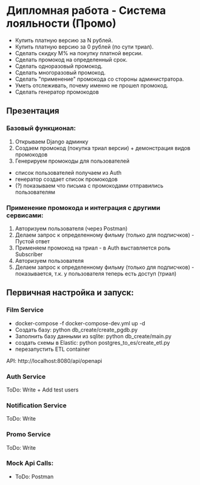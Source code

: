 # Дипломная работа - Система лояльности (Промо)

- Купить платную версию за N рублей.
- Купить платную версию за 0 рублей (по сути триал).
- Сделать скидку M% на покупку платной версии.
- Сделать промокод на определенный срок.
- Сделать одноразовый промокод.
- Сделать многоразовый промокод.
- Сделать "применение" промокода со стороны администратора.
- Уметь отслеживать, почему именно не прошел промокод.
- Сделать генератор промокодов

## Презентация

### Базовый функционал:
1. Открываем Django админку
2. Создаем промокод (покупка триал версии) + демонстрация видов промокодов
3. Генерируем промокоды для пользователей
- список пользователей получаем из Auth
- генератор создает список промокодов
- (?) показываем что письма с промокодами отправились пользователям

### Применение промокода и интеграция с другими сервисами:
1. Авторизуем пользователя (через Postman)
2. Делаем запрос к определенному фильму (только для подписчков) - Пустой ответ
3. Применяем промокод на триал - в Auth выставляется роль Subscriber
4. Авторизуем пользователя
5. Делаем запрос к определенному фильму (только для подписчков) - показывается, т.к. у пользователя теперь есть доступ (триал)    

## Первичная настройка и запуск:

### Film Service
- docker-compose -f docker-compose-dev.yml up -d
- Создать базу: python db_create/create_pgdb.py
- Заполнить базу данными из sqlite: python db_create/main.py
- создать схемы в Elastic: python postgres_to_es/create_etl.py
- перезапустить ETL container

API: http://localhost:8080/api/openapi

### Auth Service

ToDo: Write + Add test users 

### Notification Service 

ToDo: Write

### Promo Service

ToDo: Write

### Mock Api Calls:
- ToDo: Postman 